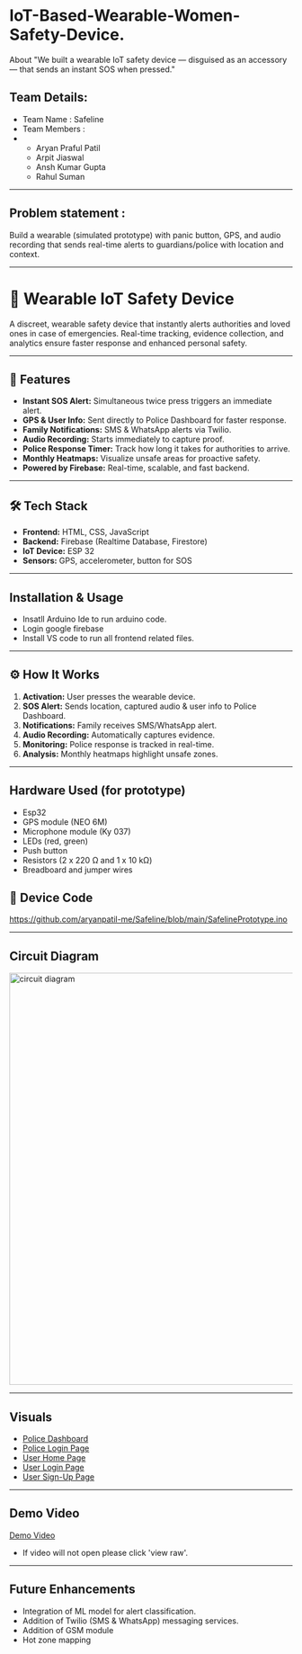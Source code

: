# IoT-Based-Wearable-Women-Safety-Device.
About "We built a wearable IoT safety device — disguised as an accessory — that sends an instant SOS when pressed."
## Team Details: 
- Team Name : Safeline
- Team Members :
- - Aryan Praful Patil
  - Arpit Jiaswal
  - Ansh Kumar Gupta
  - Rahul Suman
---
## Problem statement : 

Build a wearable (simulated prototype) with panic button, GPS, and audio recording that sends real-time alerts to guardians/police with location and context.

---

# 🚨 Wearable IoT Safety Device

A discreet, wearable safety device that instantly alerts authorities and loved ones in case of emergencies. Real-time tracking, evidence collection, and analytics ensure faster response and enhanced personal safety.  

---

## 🔹 Features

- **Instant SOS Alert:** Simultaneous twice press triggers an immediate alert.  
- **GPS & User Info:** Sent directly to Police Dashboard for faster response.  
- **Family Notifications:** SMS & WhatsApp alerts via Twilio.  
- **Audio Recording:** Starts immediately to capture proof.  
- **Police Response Timer:** Track how long it takes for authorities to arrive.  
- **Monthly Heatmaps:** Visualize unsafe areas for proactive safety.  
- **Powered by Firebase:** Real-time, scalable, and fast backend.  

---

## 🛠 Tech Stack

- **Frontend:** HTML, CSS, JavaScript
- **Backend:** Firebase (Realtime Database, Firestore)  
- **IoT Device:** ESP 32
- **Sensors:** GPS, accelerometer, button for SOS  

--- 
## Installation & Usage 
- Insatll Arduino Ide to run arduino code.
- Login google firebase
- Install VS code to run all frontend related files.
---

## ⚙️ How It Works

1. **Activation:** User presses the wearable device.  
2. **SOS Alert:** Sends location, captured audio & user info to Police Dashboard.  
3. **Notifications:** Family receives SMS/WhatsApp alert.  
4. **Audio Recording:** Automatically captures evidence.  
5. **Monitoring:** Police response is tracked in real-time.  
6. **Analysis:** Monthly heatmaps highlight unsafe zones.  

---
## Hardware Used (for prototype)
- Esp32
- GPS module (NEO 6M)
- Microphone module (Ky 037)
- LEDs (red, green)
- Push button
- Resistors (2 x 220 Ω and 1 x 10 kΩ)
- Breadboard and jumper wires

## 🚀 Device Code

https://github.com/aryanpatil-me/Safeline/blob/main/SafelinePrototype.ino

--- 

## Circuit Diagram

<img width="966" height="733" alt="circuit diagram" src="https://github.com/user-attachments/assets/f0750c19-0b1c-4a62-84a5-1c401e6ad33e" />

---

## Visuals

- [Police Dashboard](https://github.com/aryanpatil-me/Safeline/blob/main/Visuals/policeDashboard.jpg)
- [Police Login Page](https://github.com/aryanpatil-me/Safeline/blob/main/Visuals/policeLogin.jpg)
- [User Home Page](https://github.com/aryanpatil-me/Safeline/blob/main/Visuals/userHome.jpg)
- [User Login Page](https://github.com/aryanpatil-me/Safeline/blob/main/Visuals/userLogin.jpg)
- [User Sign-Up Page](https://github.com/aryanpatil-me/Safeline/blob/main/Visuals/userSignUp.jpg)

--- 
## Demo Video

[Demo Video](https://github.com/aryanpatil-me/Safeline/blob/main/Demo%20video/demoVideo.mp4)

- If video will not open please click 'view raw'.

---
## Future Enhancements  
- Integration of ML model for alert classification.
- Addition of Twilio (SMS & WhatsApp) messaging services.
- Addition of GSM module
- Hot zone mapping

